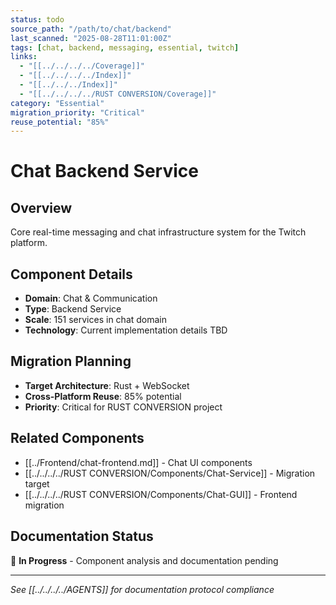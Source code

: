```yaml
---
status: todo
source_path: "/path/to/chat/backend"
last_scanned: "2025-08-28T11:01:00Z"
tags: [chat, backend, messaging, essential, twitch]
links:
  - "[[../../../../Coverage]]"
  - "[[../../../../Index]]"
  - "[[../../../Index]]"
  - "[[../../../../RUST CONVERSION/Coverage]]"
category: "Essential"
migration_priority: "Critical"
reuse_potential: "85%"
---
```


# Chat Backend Service

## Overview
Core real-time messaging and chat infrastructure system for the Twitch platform.

## Component Details
- **Domain**: Chat & Communication
- **Type**: Backend Service
- **Scale**: 151 services in chat domain
- **Technology**: Current implementation details TBD

## Migration Planning
- **Target Architecture**: Rust + WebSocket
- **Cross-Platform Reuse**: 85% potential
- **Priority**: Critical for RUST CONVERSION project

## Related Components
- [[../Frontend/chat-frontend.md]] - Chat UI components
- [[../../../../RUST CONVERSION/Components/Chat-Service]] - Migration target
- [[../../../../RUST CONVERSION/Components/Chat-GUI]] - Frontend migration

## Documentation Status
🔄 **In Progress** - Component analysis and documentation pending

---
*See [[../../../../AGENTS]] for documentation protocol compliance*
